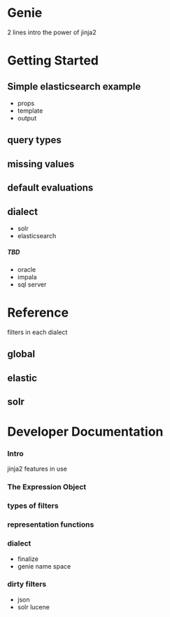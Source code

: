 # Genie
2 lines intro
the power of jinja2

# Getting Started
## Simple elasticsearch example
- props
- template
- output

## query types

## missing values

## default evaluations

## dialect
- solr
- elasticsearch
##### TBD
- oracle
- impala
- sql server

# Reference
filters in each dialect
## global

## elastic

## solr

# Developer Documentation
### Intro
jinja2 features in use

### The Expression Object

### types of filters

### representation functions

### dialect
- finalize
- genie name space
 
### dirty filters
- json
- solr lucene